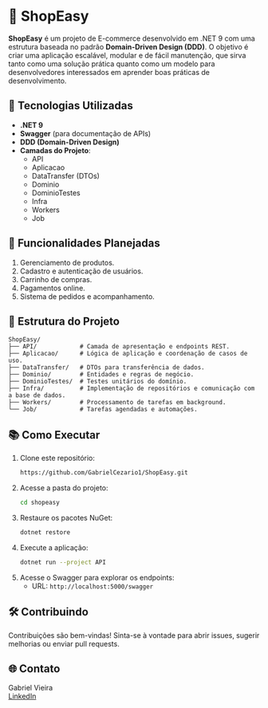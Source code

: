 # 🛒 ShopEasy  

**ShopEasy** é um projeto de E-commerce desenvolvido em .NET 9 com uma estrutura baseada no padrão **Domain-Driven Design (DDD)**. O objetivo é criar uma aplicação escalável, modular e de fácil manutenção, que sirva tanto como uma solução prática quanto como um modelo para desenvolvedores interessados em aprender boas práticas de desenvolvimento.  

## 🚀 Tecnologias Utilizadas  

- **.NET 9**  
- **Swagger** (para documentação de APIs)  
- **DDD (Domain-Driven Design)**  
- **Camadas do Projeto**:  
  - API  
  - Aplicacao  
  - DataTransfer (DTOs)  
  - Dominio  
  - DominioTestes  
  - Infra  
  - Workers  
  - Job  

## 🌟 Funcionalidades Planejadas  

1. Gerenciamento de produtos.  
2. Cadastro e autenticação de usuários.  
3. Carrinho de compras.  
4. Pagamentos online.  
5. Sistema de pedidos e acompanhamento.  

## 📁 Estrutura do Projeto  

```plaintext  
ShopEasy/  
├── API/            # Camada de apresentação e endpoints REST.  
├── Aplicacao/      # Lógica de aplicação e coordenação de casos de uso.  
├── DataTransfer/   # DTOs para transferência de dados.  
├── Dominio/        # Entidades e regras de negócio.  
├── DominioTestes/  # Testes unitários do domínio.  
├── Infra/          # Implementação de repositórios e comunicação com a base de dados.  
├── Workers/        # Processamento de tarefas em background.  
└── Job/            # Tarefas agendadas e automações.  
```  

## 📚 Como Executar  

1. Clone este repositório:  
   ```bash  
   https://github.com/GabrielCezario1/ShopEasy.git
   ```  
2. Acesse a pasta do projeto:  
   ```bash  
   cd shopeasy  
   ```  
3. Restaure os pacotes NuGet:  
   ```bash  
   dotnet restore  
   ```  
4. Execute a aplicação:  
   ```bash  
   dotnet run --project API  
   ```  
5. Acesse o Swagger para explorar os endpoints:  
   - URL: `http://localhost:5000/swagger`  

## 🛠️ Contribuindo  

Contribuições são bem-vindas! Sinta-se à vontade para abrir issues, sugerir melhorias ou enviar pull requests.  


## 🌐 Contato  

Gabriel Vieira  
[LinkedIn]([https://www.linkedin.com/in/gabriel-vieira-4443ba109/])  

